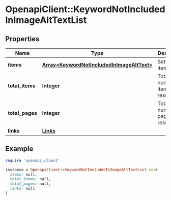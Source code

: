 # OpenapiClient::KeywordNotIncludedInImageAltTextList

## Properties

| Name | Type | Description | Notes |
| ---- | ---- | ----------- | ----- |
| **items** | [**Array&lt;KeywordNotIncludedInImageAltText&gt;**](KeywordNotIncludedInImageAltText.md) | Set of items. |  |
| **total_items** | **Integer** | Total number of items in result set. |  |
| **total_pages** | **Integer** | Total number of pages in result set. |  |
| **links** | [**Links**](Links.md) |  | [optional] |

## Example

```ruby
require 'openapi_client'

instance = OpenapiClient::KeywordNotIncludedInImageAltTextList.new(
  items: null,
  total_items: null,
  total_pages: null,
  links: null
)
```

